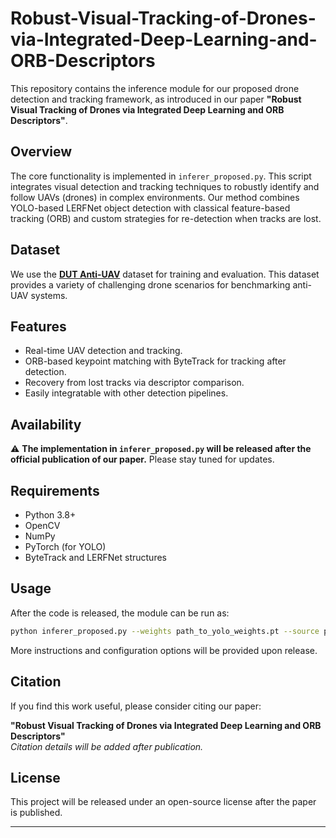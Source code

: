 # Robust-Visual-Tracking-of-Drones-via-Integrated-Deep-Learning-and-ORB-Descriptors

This repository contains the inference module for our proposed drone detection and tracking framework, as introduced in our paper **"Robust Visual Tracking of Drones via Integrated Deep Learning and ORB Descriptors"**.

## Overview

The core functionality is implemented in `inferer_proposed.py`. This script integrates visual detection and tracking techniques to robustly identify and follow UAVs (drones) in complex environments. Our method combines YOLO-based LERFNet object detection with classical feature-based tracking (ORB) and custom strategies for re-detection when tracks are lost.

## Dataset

We use the [**DUT Anti-UAV**](https://github.com/wangdongdut/DUT-Anti-UAV) dataset for training and evaluation. This dataset provides a variety of challenging drone scenarios for benchmarking anti-UAV systems.

## Features

- Real-time UAV detection and tracking.
- ORB-based keypoint matching with ByteTrack for tracking after detection.
- Recovery from lost tracks via descriptor comparison.
- Easily integratable with other detection pipelines.

## Availability

⚠️ **The implementation in `inferer_proposed.py` will be released after the official publication of our paper.** Please stay tuned for updates.

## Requirements

- Python 3.8+
- OpenCV
- NumPy
- PyTorch (for YOLO)
- ByteTrack and LERFNet structures

## Usage

After the code is released, the module can be run as:

```bash
python inferer_proposed.py --weights path_to_yolo_weights.pt --source path_to_video
```

More instructions and configuration options will be provided upon release.

## Citation

If you find this work useful, please consider citing our paper:

**"Robust Visual Tracking of Drones via Integrated Deep Learning and ORB Descriptors"**  
*Citation details will be added after publication.*

## License

This project will be released under an open-source license after the paper is published.

---
